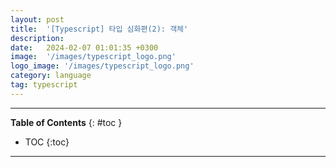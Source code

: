 ```yaml
---
layout: post
title:  '[Typescript] 타입 심화편(2): 객체'
description: 
date:   2024-02-07 01:01:35 +0300
image:  '/images/typescript_logo.png'
logo_image: '/images/typescript_logo.png'
category: language
tag: typescript
---
```

---
**Table of Contents**
{: #toc }
*  TOC
{:toc}

---
